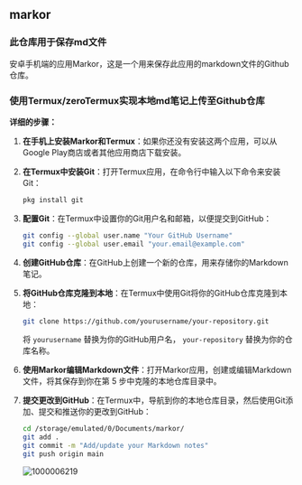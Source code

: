 ## markor
### 此仓库用于保存md文件
安卓手机端的应用Markor，这是一个用来保存此应用的markdown文件的Github仓库。


### 使用Termux/zeroTermux实现本地md笔记上传至Github仓库

**详细的步骤：**

1. **在手机上安装Markor和Termux**：如果你还没有安装这两个应用，可以从Google Play商店或者其他应用商店下载安装。

2. **在Termux中安装Git**：打开Termux应用，在命令行中输入以下命令来安装Git：
   ```bash
   pkg install git
   ```

3. **配置Git**：在Termux中设置你的Git用户名和邮箱，以便提交到GitHub：
   ```bash
   git config --global user.name "Your GitHub Username"
   git config --global user.email "your.email@example.com"
   ```

4. **创建GitHub仓库**：在GitHub上创建一个新的仓库，用来存储你的Markdown笔记。

5. **将GitHub仓库克隆到本地**：在Termux中使用Git将你的GitHub仓库克隆到本地：
   ```bash
   git clone https://github.com/yourusername/your-repository.git
   ```
   将 `yourusername` 替换为你的GitHub用户名， `your-repository` 替换为你的仓库名称。

6. **使用Markor编辑Markdown文件**：打开Markor应用，创建或编辑Markdown文件，将其保存到你在第 5 步中克隆的本地仓库目录中。

7. **提交更改到GitHub**：在Termux中，导航到你的本地仓库目录，然后使用Git添加、提交和推送你的更改到GitHub：
   ```bash
   cd /storage/emulated/0/Documents/markor/
   git add .
   git commit -m "Add/update your Markdown notes"
   git push origin main
   ```
   ![1000006219](https://github.com/user-attachments/assets/f8046b4f-bd5e-4a56-a62b-4de2733208ba)

